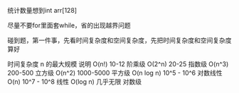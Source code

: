 统计数量想到int arr[128]

尽量不要for里面套while，省的出现越界问题

碰到题，第一件事，先看时间复杂度和空间复杂度，先把时间复杂度和空间复杂度算好


时间复杂度	n 的最大规模	说明
O(n!)	10-12	阶乘级
O(2^n)	20-25	指数级
O(n^3)	200-500	立方级
O(n^2)	1000-5000	平方级
O(n log n)	10^5 - 10^6	对数线性
O(n)	10^7 - 10^8	线性
O(log n)	几乎无限	对数级
